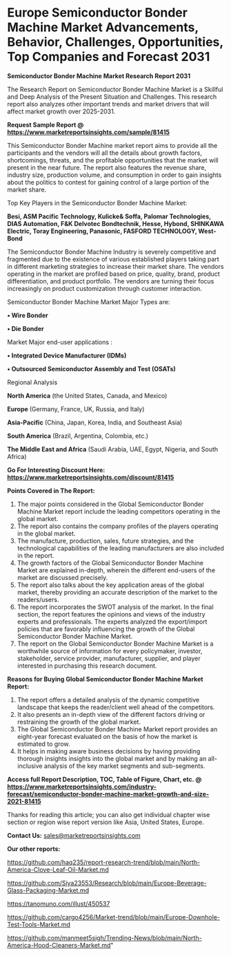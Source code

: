  # Europe Semiconductor Bonder Machine Market Advancements, Behavior, Challenges, Opportunities, Top Companies and Forecast 2031

<strong>Semiconductor Bonder Machine Market Research Report 2031</strong>

The Research Report on Semiconductor Bonder Machine Market is a Skillful and Deep Analysis of the Present Situation and Challenges. This research report also analyzes other important trends and market drivers that will affect market growth over 2025-2031.

<strong>Request Sample Report @ <a href=https://www.marketreportsinsights.com/sample/81415>https://www.marketreportsinsights.com/sample/81415</a></strong>

This Semiconductor Bonder Machine market report aims to provide all the participants and the vendors will all the details about growth factors, shortcomings, threats, and the profitable opportunities that the market will present in the near future. The report also features the revenue share, industry size, production volume, and consumption in order to gain insights about the politics to contest for gaining control of a large portion of the market share.

Top Key Players in the Semiconductor Bonder Machine Market:

<strong>Besi, ASM Pacific Technology, Kulicke& Soffa, Palomar Technologies, DIAS Automation, F&K Delvotec Bondtechnik, Hesse, Hybond, SHINKAWA Electric, Toray Engineering, Panasonic, FASFORD TECHNOLOGY, West-Bond</strong>

The Semiconductor Bonder Machine Industry is severely competitive and fragmented due to the existence of various established players taking part in different marketing strategies to increase their market share. The vendors operating in the market are profiled based on price, quality, brand, product differentiation, and product portfolio. The vendors are turning their focus increasingly on product customization through customer interaction.

Semiconductor Bonder Machine Market Major Types are:

<strong>• Wire Bonder

• Die Bonder</strong>

Market Major end-user applications :

<strong>• Integrated Device Manufacturer (IDMs)

• Outsourced Semiconductor Assembly and Test (OSATs)</strong>

Regional Analysis

</u><strong><b>North America</b></strong> (the United States, Canada, and Mexico)

<strong><b>Europe </b></strong>(Germany, France, UK, Russia, and Italy)

<strong><b>Asia-Pacific</b></strong> (China, Japan, Korea, India, and Southeast Asia)

<strong><b>South America</b></strong> (Brazil, Argentina, Colombia, etc.)

<strong><b>The Middle East and Africa</b></strong> (Saudi Arabia, UAE, Egypt, Nigeria, and South Africa)

<strong>Go For Interesting Discount Here: <a href=https://www.marketreportsinsights.com/discount/81415>https://www.marketreportsinsights.com/discount/81415</a></strong>

<strong>Points Covered in The Report:</strong>
<ol>
  <li>The major points considered in the Global Semiconductor Bonder Machine Market report include the leading competitors operating in the global market.</li>
  <li>The report also contains the company profiles of the players operating in the global market.</li>
  <li>The manufacture, production, sales, future strategies, and the technological capabilities of the leading manufacturers are also included in the report.</li>
  <li>The growth factors of the Global Semiconductor Bonder Machine Market are explained in-depth, wherein the different end-users of the market are discussed precisely.</li>
  <li>The report also talks about the key application areas of the global market, thereby providing an accurate description of the market to the readers/users.</li>
  <li>The report incorporates the SWOT analysis of the market. In the final section, the report features the opinions and views of the industry experts and professionals. The experts analyzed the export/import policies that are favorably influencing the growth of the Global Semiconductor Bonder Machine Market.</li>
  <li>The report on the Global Semiconductor Bonder Machine Market is a worthwhile source of information for every policymaker, investor, stakeholder, service provider, manufacturer, supplier, and player interested in purchasing this research document.</li>
</ol>
<strong>Reasons for Buying Global Semiconductor Bonder Machine Market Report:</strong>

<ol>
  <li>The report offers a detailed analysis of the dynamic competitive landscape that keeps the reader/client well ahead of the competitors.</li>
  <li>It also presents an in-depth view of the different factors driving or restraining the growth of the global market.</li>
  <li>The Global Semiconductor Bonder Machine Market report provides an eight-year forecast evaluated on the basis of how the market is estimated to grow.</li>
  <li>It helps in making aware business decisions by having providing thorough insights insights into the global market and by making an all-inclusive analysis of the key market segments and sub-segments.</li>
</ol>
<strong>Access full Report Description, TOC, Table of Figure, Chart, etc. @ <a href=https://www.marketreportsinsights.com/industry-forecast/semiconductor-bonder-machine-market-growth-and-size-2021-81415>https://www.marketreportsinsights.com/industry-forecast/semiconductor-bonder-machine-market-growth-and-size-2021-81415</a></strong>


Thanks for reading this article; you can also get individual chapter wise section or region wise report version like Asia, United States, Europe.

<strong>Contact Us:</strong>
sales@marketreportsinsights.com

<strong>Our other reports:</strong>

<a href=https://github.com/haq235/report-research-trend/blob/main/North-America-Clove-Leaf-Oil-Market.md>https://github.com/haq235/report-research-trend/blob/main/North-America-Clove-Leaf-Oil-Market.md</a>

<a href=https://github.com/Siya23553/Research/blob/main/Europe-Beverage-Glass-Packaging-Market.md>https://github.com/Siya23553/Research/blob/main/Europe-Beverage-Glass-Packaging-Market.md</a>

<a href=https://tanomuno.com/illust/450537>https://tanomuno.com/illust/450537</a>

<a href=https://github.com/cargo4256/Market-trend/blob/main/Europe-Downhole-Test-Tools-Market.md>https://github.com/cargo4256/Market-trend/blob/main/Europe-Downhole-Test-Tools-Market.md</a>

<a href=https://github.com/manmeet5sigh/Trending-News/blob/main/North-America-Hood-Cleaners-Market.md>https://github.com/manmeet5sigh/Trending-News/blob/main/North-America-Hood-Cleaners-Market.md</a>"
